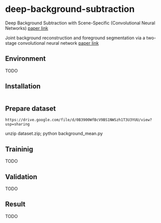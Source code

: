 # deep-background-subtraction

Deep Background Subtraction with Scene-Specific (Convolutional Neural Networks)
[paper link](https://orbi.ulg.ac.be/bitstream/2268/195180/1/Braham2016Deep.pdf)

Joint background reconstruction and foreground segmentation via a two-stage convolutional neural network
[paper link](https://arxiv.org/pdf/1707.07584.pdf)

## Environment
TODO

## Installation
```
```

## Prepare dataset
```
https://drive.google.com/file/d/0B3900WfBcV9BS1NWSzh1T3U3YUU/view?usp=sharing
```

unzip dataset.zip; python background_mean.py

## Traininig
TODO

## Validation
TODO

## Result
TODO
